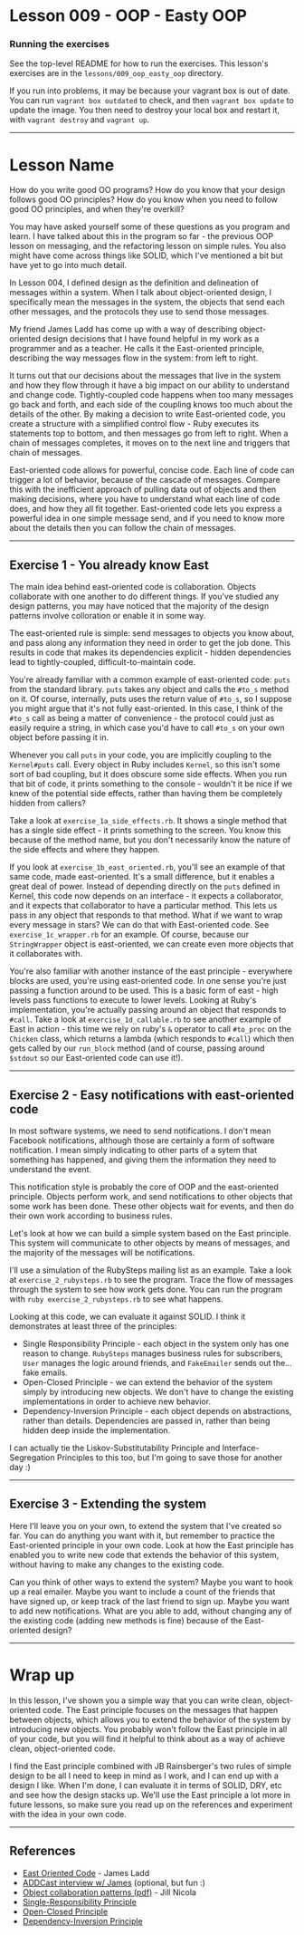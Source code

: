 # Lesson 009 - OOP - Easty OOP

### Running the exercises

See the top-level README for how to run the exercises. This lesson's exercises
are in the `lessons/009_oop_easty_oop` directory.

If you run into problems, it may be because your vagrant box is out of date. You
can run `vagrant box outdated` to check, and then `vagrant box update` to update
the image. You then need to destroy your local box and restart it, with `vagrant
destroy` and `vagrant up`.

--------

# Lesson Name

How do you write good OO programs? How do you know that your design follows good
OO principles? How do you know when you need to follow good OO principles, and
when they're overkill?

You may have asked yourself some of these questions as you program and learn. I
have talked about this in the program so far - the previous OOP lesson on
messaging, and the refactoring lesson on simple rules. You also might have come
across things like SOLID, which I've mentioned a bit but have yet to go into
much detail.

In Lesson 004, I defined design as the definition and delineation of messages
within a system. When I talk about object-oriented design, I specifically mean
the messages in the system, the objects that send each other messages, and the
protocols they use to send those messages.

My friend James Ladd has come up with a way of describing object-oriented design
decisions that I have found helpful in my work as a programmer and as a
teacher. He calls it the East-oriented principle, describing the way messages
flow in the system: from left to right.

It turns out that our decisions about the messages that live in the system and
how they flow through it have a big impact on our ability to understand and
change code. Tightly-coupled code happens when too many messages go back and
forth, and each side of the coupling knows too much about the details of the
other. By making a decision to write East-oriented code, you create a structure
with a simplified control flow - Ruby executes its statements top to bottom, and
then messages go from left to right. When a chain of messages completes, it
moves on to the next line and triggers that chain of messages.

East-oriented code allows for powerful, concise code. Each line of code can
trigger a lot of behavior, because of the cascade of messages. Compare this with
the inefficient approach of pulling data out of objects and then making
decisions, where you have to understand what each line of code does, and how
they all fit together. East-oriented code lets you express a powerful idea in
one simple message send, and if you need to know more about the details then you
can follow the chain of messages.

--------

## Exercise 1 - You already know East

The main idea behind east-oriented code is collaboration. Objects collaborate
with one another to do different things. If you've studied any design patterns,
you may have noticed that the majority of the design patterns involve
colloration or enable it in some way.

The east-oriented rule is simple: send messages to objects you know about, and
pass along any information they need in order to get the job done. This results
in code that makes its dependencies explicit - hidden dependencies lead to
tightly-coupled, difficult-to-maintain code.

You're already familiar with a common example of east-oriented code: `puts` from
the standard library. `puts` takes any object and calls the `#to_s` method on
it. Of course, internally, puts uses the return value of `#to_s`, so I suppose
you might argue that it's not fully east-oriented. In this case, I think of the
`#to_s` call as being a matter of convenience - the protocol could just as
easily require a string, in which case you'd have to call `#to_s` on your own
object before passing it in.

Whenever you call `puts` in your code, you are implicitly coupling to the
`Kernel#puts` call. Every object in Ruby includes `Kernel`, so this isn't some
sort of bad coupling, but it does obscure some side effects. When you run that
bit of code, it prints something to the console - wouldn't it be nice if we knew
of the potential side effects, rather than having them be completely hidden from
callers?

Take a look at `exercise_1a_side_effects.rb`. It shows a single method that has
a single side effect - it prints something to the screen. You know this because
of the method name, but you don't necessarily know the nature of the side
effects and where they happen.

If you look at `exercise_1b_east_oriented.rb`, you'll see an example of that
same code, made east-oriented. It's a small difference, but it enables a great
deal of power. Instead of depending directly on the `puts` defined in Kernel,
this code now depends on an interface - it expects a collaborator, and it
expects that collaborator to have a particular method. This lets us pass in any
object that responds to that method. What if we want to wrap every message in
stars? We can do that with East-oriented code. See `exercise_1c_wrapper.rb` for
an example. Of course, because our `StringWrapper` object is east-oriented, we
can create even more objects that it collaborates with.

You're also familiar with another instance of the east principle - everywhere
blocks are used, you're using east-oriented code. In one sense you're just
passing a function around to be used. This is a basic form of east - high levels
pass functions to execute to lower levels. Looking at Ruby's implementation,
you're actually passing around an object that responds to `#call`. Take a look
at `exercise_1d_callable.rb` to see another example of East in action - this
time we rely on ruby's `&` operator to call `#to_proc` on the `Chicken` class,
which returns a lambda (which responds to `#call`) which then gets called by our
`run_block` method (and of course, passing around `$stdout` so our East-oriented
code can use it!).

--------

## Exercise 2 - Easy notifications with east-oriented code

In most software systems, we need to send notifications. I don't mean Facebook
notifications, although those are certainly a form of software notification. I
mean simply indicating to other parts of a sytem that something has happened,
and giving them the information they need to understand the event.

This notification style is probably the core of OOP and the east-oriented
principle. Objects perform work, and send notifications to other objects that
some work has been done. These other objects wait for events, and then do their
own work according to business rules.

Let's look at how we can build a simple system based on the East principle. This
system will communicate to other objects by means of messages, and the majority
of the messages will be notifications.

I'll use a simulation of the RubySteps mailing list as an example. Take a look
at `exercise_2_rubysteps.rb` to see the program. Trace the flow of messages
through the system to see how work gets done. You can run the program with `ruby
exercise_2_rubysteps.rb` to see what happens.

Looking at this code, we can evaluate it against SOLID. I think it demonstrates
at least three of the principles:

* Single Responsibility Principle - each object in the system only has one
  reason to change. `RubySteps` manages business rules for subscribers, `User`
  manages the logic around friends, and `FakeEmailer` sends out the... fake
  emails.
* Open-Closed Principle - we can extend the behavior of the system simply by
  introducing new objects. We don't have to change the existing implementations
  in order to achieve new behavior.
* Dependency-Inversion Principle - each object depends on abstractions, rather
  than details. Dependencies are passed in, rather than being hidden deep inside
  the implementation.

I can actually tie the Liskov-Substitutability Principle and
Interface-Segregation Principles to this too, but I'm going to save those for
another day :)

--------

## Exercise 3 - Extending the system

Here I'll leave you on your own, to extend the system that I've created so
far. You can do anything you want with it, but remember to practice the
East-oriented principle in your own code. Look at how the East principle has
enabled you to write new code that extends the behavior of this system, without
having to make any changes to the existing code.

Can you think of other ways to extend the system? Maybe you want to hook up a
real emailer. Maybe you want to include a count of the friends that have signed
up, or keep track of the last friend to sign up. Maybe you want to add new
notifications. What are you able to add, without changing any of the existing
code (adding new methods is fine) because of the East-oriented design?

--------

# Wrap up

In this lesson, I've shown you a simple way that you can write clean,
object-oriented code. The East principle focuses on the messages that happen
between objects, which allows you to extend the behavior of the system by
introducing new objects. You probably won't follow the East principle in all of
your code, but you will find it helpful to think about as a way of achieve
clean, object-oriented code.

I find the East principle combined with JB Rainsberger's two rules of simple
design to be all I need to keep in mind as I work, and I can end up with a
design I like. When I'm done, I can evaluate it in terms of SOLID, DRY, etc and
see how the design stacks up. We'll use the East principle a lot more in future
lessons, so make sure you read up on the references and experiment with the idea
in your own code.

--------

## References

* [East Oriented Code](http://jamesladdcode.com/?p=12) - James Ladd
* [ADDCast interview w/ James](http://addcasts.com/2011/04/21/episode-4-special-guest-james-ladd-talks-to-us-about-running-smalltalk-on-the-jvm-immutability-and-how-to-write-good-oo-code/) (optional, but fun :)
* [Object collaboration patterns (pdf)](http://streamlinedmodeling.com/papers/collaboration_patterns.pdf) - Jill Nicola
* [Single-Responsibility Principle](http://blog.8thlight.com/uncle-bob/2014/05/08/SingleReponsibilityPrinciple.html)
* [Open-Closed Principle](http://blog.8thlight.com/uncle-bob/2014/05/12/TheOpenClosedPrinciple.html)
* [Dependency-Inversion Principle](http://c2.com/cgi/wiki?DependencyInversionPrinciple)
